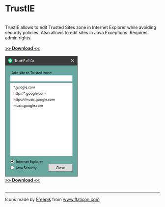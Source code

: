 # TrustIE
<br>
TrustIE allows to edit Trusted Sites zone in Internet Explorer while avoiding security policies. Also allows to edit sites in Java Exceptions. Requires admin rights.<br>
<br>
<a href="https://github.com/DenisLjubarets/TrustIE/raw/master/Files/Trustie.zip"><b>>> Download <<</b></a><br>
<br>
<img src="Files/MainView.png">
<br>
<a href="https://github.com/DenisLjubarets/TrustIE/raw/master/Files/Trustie.zip"><b>>> Download <<</b></a><br>
<br>
<hr>
<div>Icons made by <a href="https://www.flaticon.com/authors/freepik" title="Freepik">Freepik</a> from <a href="https://www.flaticon.com/" title="Flaticon">www.flaticon.com</a></div>
